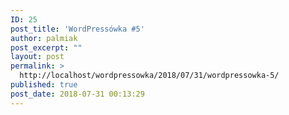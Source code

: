 ```yaml
---
ID: 25
post_title: 'WordPressówka #5'
author: palmiak
post_excerpt: ""
layout: post
permalink: >
  http://localhost/wordpressowka/2018/07/31/wordpressowka-5/
published: true
post_date: 2018-07-31 00:13:29
---
```

<!-- wp:acf/owl-link {"id":"block_5c5a18a3394cf","data":{"field_5c5706bb6e493":"\u003cp\u003eDobór odpowiedniego tytuły dla artykułu nie jest czymś prostym. Czasami mamy kilka pomysłów i nie wiemy na co się zdecydować. Wtyczka opisana w poniższym artykule pomoże przeprowadzić test A/B waszych tytułów. Zobaczycie, który jest skuteczniejszy.\u003c/p\u003e","field_5c5706f36e494":{"title":"How To A/B Test Blog Post Titles In WordPress \u0026amp; Improve CTR","url":"https://www.wpkube.com/how-to-ab-test-blog-post-titles-in-wordpress/","target":"_blank"}},"name":"acf/owl-link","align":"","mode":"preview"} /-->

<!-- wp:acf/owl-link {"id":"block_5c5a18c4394d0","data":{"field_5c5706bb6e493":"\u003cp\u003eGutenberg na pewno wprowadzi zmiany na rynku WordPressowym:\u003c/p\u003e","field_5c5706f36e494":{"title":"Who Is Going to Win the Gutenberg Arms Race?","url":"https://torquemag.io/2018/07/gutenberg-arms-race","target":"_blank"}},"name":"acf/owl-link","align":"","mode":"preview"} /-->

<!-- wp:acf/owl-link {"id":"block_5c5a18e9394d1","data":{"field_5c5706bb6e493":"\u003cp\u003eAtlasian i Slack łączą siły, Slack przejmuje HipChat i w międzyczasie porzuca Medium na rzecz WordPressa:\u003c/p\u003e","field_5c5706f36e494":{"title":"Slack Acquires HipChat, Moves Blog from Medium to WordPress","url":"https://wptavern.com/slack-acquires-hipchat-moves-blog-from-medium-to-wordpress?fbclid=IwAR3nGUnslqevlbrX4QHgF_YQfkikMuBzNMhRxiP9URQ0AIfDu995_yaU4Cc","target":"_blank"}},"name":"acf/owl-link","align":"","mode":"preview"} /-->

<!-- wp:acf/owl-link {"id":"block_5c5a1913394d2","data":{"field_5c5706bb6e493":"\u003cp\u003eJak konstruować długie artykuły i na co zwrócić uwagę? Tutaj znajdziecie praktyczny poradnik:\u003c/p\u003e","field_5c5706f36e494":{"title":"How to Create Outstanding Long-Form Articles in WordPress","url":"https://kinsta.com/blog/long-form-articles/#settings_saved","target":"_blank"}},"name":"acf/owl-link","align":"","mode":"preview"} /-->

<!-- wp:acf/owl-link {"id":"block_5c5a1932394d3","data":{"field_5c5706bb6e493":"\u003cp\u003eW październiku odbędzie się dwudniowa wirtualna konferencja WooSesh, tutaj szczegóły\u003c/p\u003e","field_5c5706f36e494":{"title":"WooSesh Virtual WooCommerce Conference to be Held October 18-19","url":"https://wptavern.com/woosesh-virtual-woocommerce-conference-to-be-held-october-18-19?fbclid=IwAR0RUu4yjw501toGA5diIULsyWgFLsuT8Q-SuUd9un0Kx7EB8kuY\u002d\u002d1QwqM","target":"_blank"}},"name":"acf/owl-link","align":"","mode":"preview"} /-->

<!-- wp:acf/owl-link {"id":"block_5c5a195f394d4","data":{"field_5c5706bb6e493":"\u003cp\u003eSzybki i prosty w użyciu skrypt do animacji na stronie lub aplikacji:\u003c/p\u003e","field_5c5706f36e494":{"title":" A Library to Raise your Web Design without Coding ","url":"http://anijs.github.io/","target":"_blank"}},"name":"acf/owl-link","align":"","mode":"preview"} /-->